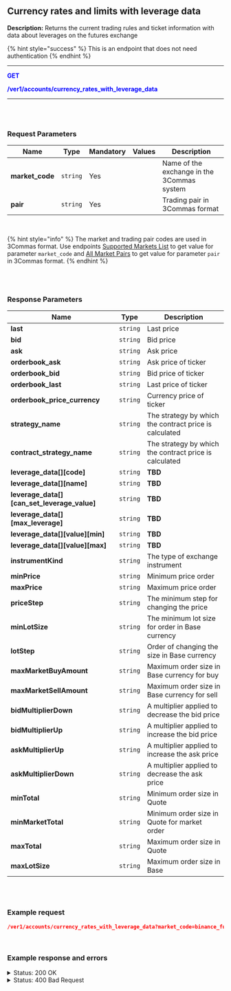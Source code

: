 ## Currency rates and limits with leverage data<br>

**Description:** Returns the current trading rules and ticket information with data about leverages on the futures exchange<br>

{% hint style="success" %}
This is an endpoint that does not need authentication
{% endhint %}
<br>

-------- 

<mark style="color:blue;background-color:white"> **GET**

<mark style="color:blue;background-color:white"> **/ver1/accounts/currency_rates_with_leverage_data**

-------- 
<br>
<br>

### Request Parameters<br>

| Name | Type |	Mandatory |	Values	| Description|
|------|------|-----------|-----------------|------------|
| **market_code** | `string`	| Yes |	| Name of the exchange in the 3Commas system |
| **pair** | `string`	| Yes |	| Trading pair in 3Commas format |

<br>

{% hint style="info" %}
The market and trading pair codes are used in 3Commas format. Use endpoints [Supported Markets List](Market%20data/1.Supported%20markets%20list.md) to get value for parameter `market_code` and [All Market Pairs](Market%20data/2.All%20market%20pairs.md) to get value for parameter `pair` in 3Commas format.
{% endhint %}

<br>
<br>

### Response Parameters<br>

| Name | Type |  Description|
|------|------|-----------|
|**last**  | `string` | Last price|
|**bid**  | `string`  | Bid price |
| **ask**  | `string` | Ask price |
| **orderbook_ask**  | `string` | Ask price of ticker|
| **orderbook_bid**  | `string` | Bid price of ticker|
| **orderbook_last**  | `string`  | Last price of ticker|
| **orderbook_price_currency**  | `string`  | Currency price of ticker |
| **strategy_name**  | `string` | The strategy by which the contract price is calculated |
|**contract_strategy_name**| `string` | The strategy by which the contract price is calculated |
|**leverage_data[][code]**| `string` | **TBD** |
|**leverage_data[][name]**| `string` | **TBD** |
|**leverage_data[][can_set_leverage_value]**| `string` | **TBD** |
|**leverage_data[][max_leverage]**| `string` | **TBD** |
|**leverage_data[][value][min]**| `string` | **TBD** |
|**leverage_data[][value][max]**| `string` | **TBD** |
| **instrumentKind**  | `string`  | The type of exchange instrument |
| **minPrice**  | `string`  | Minimum price order |
| **maxPrice**  | `string`  | Maximum price order |
| **priceStep**  | `string` | The minimum step for changing the price  |
| **minLotSize**  | `string`  | The minimum lot size for order in Base currency |
| **lotStep**  | `string` | Order of changing the size in Base currency  |
| **maxMarketBuyAmount**  | `string`  | Maximum order size in Base currency for buy |
| **maxMarketSellAmount**  |`string`| Maximum order size in Base currency for sell |
| **bidMultiplierDown**  | `string` | A multiplier applied to decrease the bid price |
| **bidMultiplierUp**  | `string` | A multiplier applied to increase the bid price |
| **askMultiplierUp**  | `string` | A multiplier applied to increase the ask price |
| **askMultiplierDown**  | `string` | A multiplier applied to decrease the ask price|
| **minTotal**  | `string`  | Minimum order size in Quote |
| **minMarketTotal**  | `string`  | Minimum order size in Quote for market order |
| **maxTotal**  |   `string`| Maximum order size in Quote |
|**maxLotSize**  | `string` | Maximum order size in Base |
<br>
<br>

### Example request<br>

```json
/ver1/accounts/currency_rates_with_leverage_data?market_code=binance_futures_eea&pair=BNFCR_1INCHUSDT
```
<br>

### Example response and errors<br>

<details>
<summary>Status: 200 OK</summary><br>

```JSON
{
  "last": "0.3039",
  "bid": "0.3039",
  "ask": "0.304",
  "orderbook_ask": "0.304",
  "orderbook_bid": "0.3039",
  "orderbook_last": "0.3039",
  "orderbook_price_currency": "BNFCR",
  "strategy_name": "orderbook_price",
  "contract_strategy_name": "orderbook_price",
  "leverage_data": [
    {
      "code": "cross",
      "name": "Cross",
      "can_set_leverage_value": true,
      "available_leverage_values": [
        
      ],
      "max_leverage": "25.0",
      "valid": {
        "min": 1,
        "max": "25.0"
      }
    }
  ],
  "instrumentKind": "linear_futures",
  "priceStep": "0.0001",
  "minLotSize": "1.0",
  "maxLotSize": "5000000.0",
  "lotStep": "1.0",
  "maxMarketBuyAmount": "500000.0",
  "maxMarketSellAmount": "500000.0",
  "minMarketBuyAmount": "1.0",
  "minMarketSellAmount": "1.0",
  "minTotal": "5.0",
  "bidMultiplierUp": "1.1",
  "askMultiplierDown": "0.9",
  "minPrice": "0.0613",
  "maxPrice": "100000.0"
}
```
</details>

<details><br>
<summary>Status: 400 Bad Request</summary><br>

```JSON
{
  "error": "Unknown pair"
}
```
</details>
